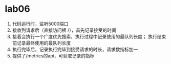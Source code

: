 # lab06
1. 代码运行时，监听5000端口
2. 接收到请求后（直接访问根 /），首先记录接受的时间
3. 接着会执行一个广度优先搜索，执行过程中记录使用的最队列长度；
    执行结束前记录最终使用的最队列长度
4. 执行完毕后，记录执行完毕到接受请求的时长，请求数指标加一
5. 提供了/metrics的api，可获取记录的指标
